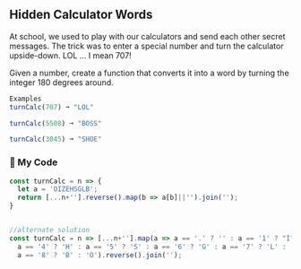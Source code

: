 ## Hidden Calculator Words

At school, we used to play with our calculators and send each other secret messages. The trick was to enter a special number and turn the calculator upside-down. LOL ... I mean 707!

Given a number, create a function that converts it into a word by turning the integer 180 degrees around.
```js
Examples
turnCalc(707) ➞ "LOL"

turnCalc(5508) ➞ "BOSS"

turnCalc(3045) ➞ "SHOE"
```
### :palm_tree: My Code
```js
const turnCalc = n => {
  let a = 'OIZEHSGLB';
  return [...n+''].reverse().map(b => a[b]||'').join('');
}


//alternate solution
const turnCalc = n => [...n+''].map(a => a == '.' ? '' : a == '1' ? "I" :a == '2' ? 'Z' : a == '3' ? 'E' :
  a == '4' ? 'H' : a == '5' ? 'S' : a == '6' ? 'G' : a == '7' ? 'L' :
  a == '8' ? 'B' : 'O').reverse().join('');
```

